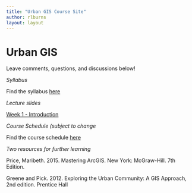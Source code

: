 ```yaml
---
title: "Urban GIS Course Site"
author: rlburns
layout: layout
---
```

# Urban GIS

Leave comments, questions, and discussions below!

*Syllabus*

Find the syllabus [here](./syllabus.docx)

*Lecture slides*

[Week 1 - Introduction](./week1_intro.pptx)

*Course Schedule (subject to change*

Find the course schedule [here](./schedule.docx)

*Two resources for further learning*

Price, Maribeth. 2015. Mastering ArcGIS. New York: McGraw-Hill. 7th Edition.

Greene and Pick. 2012. Exploring the Urban Community: A GIS Approach, 2nd edition. Prentice Hall